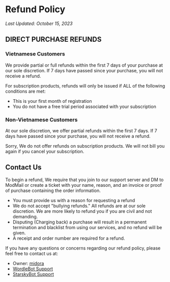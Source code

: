 # Refund Policy

_Last Updated: October 15, 2023_

## DIRECT PURCHASE REFUNDS

### Vietnamese Customers

We provide partial or full refunds within the first 7 days of your purchase at our sole discretion. If 7 days have passed since your purchase, you will not receive a refund.

For subscription products, refunds will only be issued if ALL of the following conditions are met:

- This is your first month of registration
- You do not have a free trial period associated with your subscription

### Non-Vietnamese Customers

At our sole discretion, we offer partial refunds within the first 7 days. If 7 days have passed since your purchase, you will not receive a refund.

Sorry, We do not offer refunds on subscription products. We will not bill you again if you cancel your subscription.

## Contact Us

To begin a refund, We require that you join to our support server and DM to ModMail or create a ticket with your name, reason, and an invoice or proof of purchase containing the order information.

- You must provide us with a reason for requesting a refund
- We do not accept "bullying refunds." All refunds are at our sole discretion. We are more likely to refund you if you are civil and not demanding.
- Disputing (Charging back) a purchase will result in a permanent termination and blacklist from using our services, and no refund will be given.
- A receipt and order number are required for a refund.

If you have any questions or concerns regarding our refund policy, please feel free to contact us at:

- Owner: [midora](https://discord.com/users/897838071922446466)
- [WordleBot Support](https://discord.gg/tUReFWEpjQ)
- [StarskyBot Support](https://discord.gg/y97MvVyrwC)
